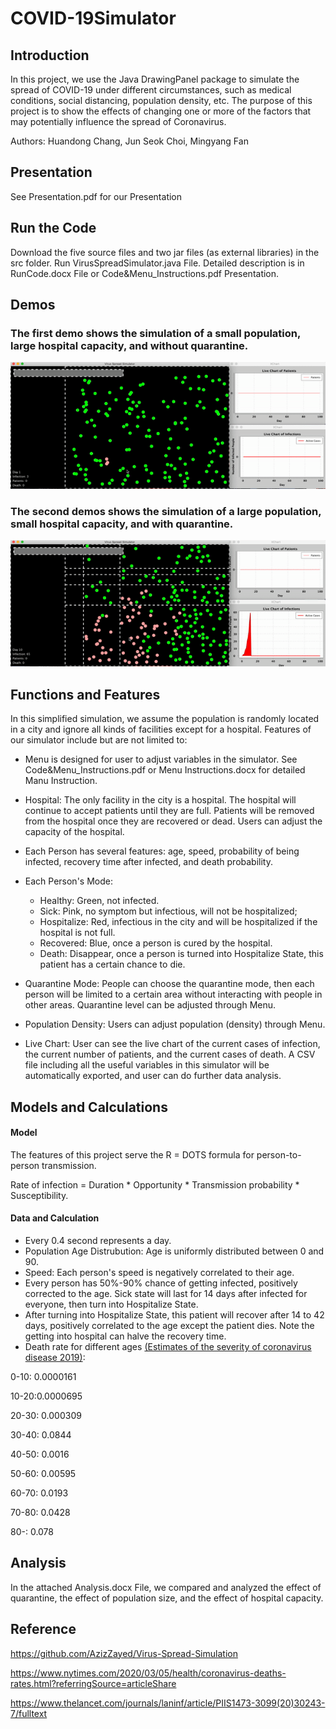 # COVID-19Simulator
## Introduction
In this project, we use the Java DrawingPanel package to simulate the spread of COVID-19 under different circumstances, such as medical conditions, social distancing, population density, etc. The purpose of this project is to show the effects of changing one or more of the factors that may potentially influence the spread of Coronavirus.

Authors: Huandong Chang, Jun Seok Choi, Mingyang Fan 

## Presentation
See Presentation.pdf for our Presentation

## Run the Code
Download the five source files and two jar files (as external libraries) in the src folder. Run VirusSpreadSimulator.java File. Detailed description is in RunCode.docx File or Code&Menu_Instructions.pdf Presentation.  

## Demos

### The first demo shows the simulation of a small population, large hospital capacity, and without quarantine.
![](Demos/Demo1.gif)




### The second demos shows the simulation of a large population, small hospital capacity, and with quarantine.
![](Demos/Demo2.gif)



## Functions and Features
In this simplified simulation, we assume the population is randomly located in a city and ignore all kinds of facilities except for a hospital. Features of our simulator include but are not limited to:

- Menu is designed for user to adjust variables in the simulator. See Code&Menu_Instructions.pdf or Menu Instructions.docx for detailed Manu Instruction.

- Hospital: The only facility in the city is a hospital. The hospital will continue to accept patients until they are full. Patients will be removed from the hospital once they are recovered or dead. Users can adjust the capacity of the hospital.

- Each Person has several features: age, speed, probability of being infected, recovery time after infected, and death probability.

- Each Person's Mode:
  - Healthy: Green, not infected.
  - Sick: Pink, no symptom but infectious, will not be hospitalized; 
  - Hospitalize: Red, infectious in the city and will be hospitalized if the hospital is not full.
  - Recovered: Blue, once a person is cured by the hospital. 
  - Death: Disappear, once a person is turned into Hospitalize State, this patient has a certain chance to die. 
  
- Quarantine Mode: People can choose the quarantine mode, then each person will be limited to a certain area without interacting with people in other areas. Quarantine level can be adjusted through Menu.

- Population Density: Users can adjust population (density) through Menu.

- Live Chart: User can see the live chart of the current cases of infection, the current number of patients, and the current cases of death. A CSV file including all the useful variables in this simulator will be automatically exported, and user can do further data analysis.


## Models and Calculations

#### Model

The features of this project serve the R = DOTS formula for person-to-person transmission. 

Rate of infection = Duration * Opportunity * Transmission probability * Susceptibility.

#### Data and Calculation

- Every 0.4 second represents a day.
- Population Age Distrubution: Age is uniformly distributed between 0 and 90. 
- Speed: Each person's speed is negatively correlated to their age.
- Every person has 50%-90% chance of getting infected, positively corrected to the age. Sick state will last for 14 days after infected for everyone, then turn into Hospitalize State.
- After turning into Hospitalize State, this patient will recover after 14 to 42 days, positively correlated to the age except the patient dies. Note the getting into hospital can halve the recovery time.
- Death rate for different ages
[(Estimates of the severity of coronavirus disease 2019)](https://www.thelancet.com/journals/laninf/article/PIIS1473-3099(20)30243-7/fulltext):

0-10: 0.0000161

10-20:0.0000695

20-30: 0.000309

30-40: 0.0844

40-50: 0.0016

50-60: 0.00595

60-70: 0.0193

70-80: 0.0428

80-: 0.078

## Analysis
In the attached Analysis.docx File, we compared and analyzed the effect of quarantine, the effect of population size, and the effect of hospital capacity.


## Reference
https://github.com/AzizZayed/Virus-Spread-Simulation

https://www.nytimes.com/2020/03/05/health/coronavirus-deaths-rates.html?referringSource=articleShare

https://www.thelancet.com/journals/laninf/article/PIIS1473-3099(20)30243-7/fulltext

